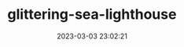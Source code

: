 ---
date: 2023-03-03 23:02:21
imageOriginalPath: photographs/glittering-sea-lighthouse-image-2c634539
imagePreviewPath: photographs/glittering-sea-lighthouse-preview-a941e12a
photoCamera: Minolta SR-T Super
photoColor: colored
photoDate: 2017-01
photoFilm: Fujifilm 200
photoLens: ''
photoLocation: Garipce, Istanbul, Turkiye
photoSource: analog
photoType: city
title: glittering-sea-lighthouse
translationKey: null
---